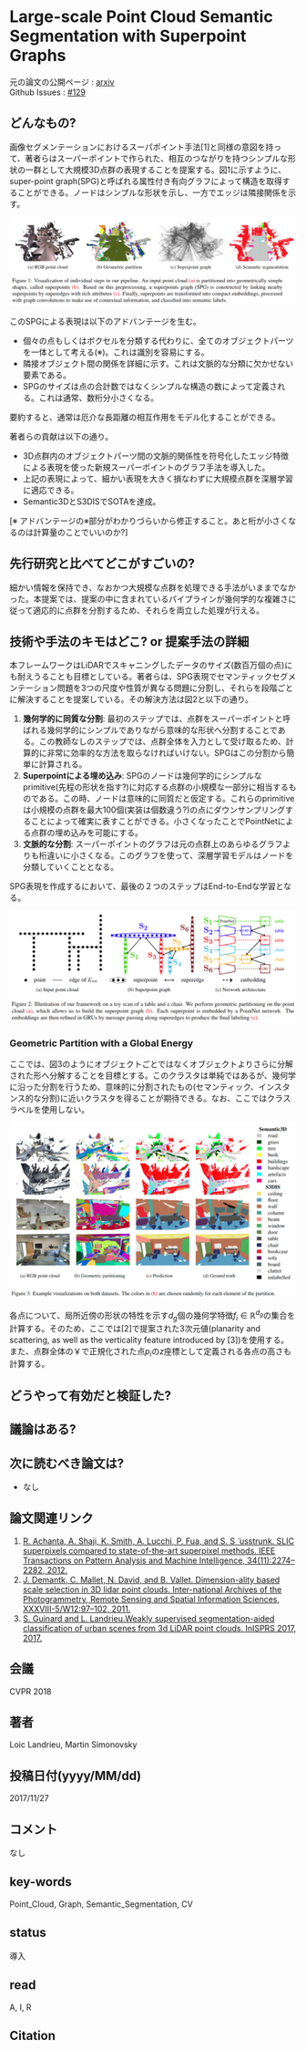 # Large-scale Point Cloud Semantic Segmentation with Superpoint Graphs

元の論文の公開ページ : [arxiv](https://arxiv.org/abs/1711.09869)  
Github Issues : [#129](https://github.com/Obarads/obarads.github.io/issues/129)

## どんなもの?
画像セグメンテーションにおけるスーパポイント手法[1]と同様の意図を持って、著者らはスーパーポイントで作られた、相互のつながりを持つシンプルな形状の一群として大規模3D点群の表現することを提案する。図1に示すように、super-point graph(SPG)と呼ばれる属性付き有向グラフによって構造を取得することができる。ノードはシンプルな形状を示し、一方でエッジは隣接関係を示す。

![fig1](img/LPCSSwSG/fig1.png)

このSPGによる表現は以下のアドバンテージを生む。

- 個々の点もしくはボクセルを分類する代わりに、全てのオブジェクトパーツを一体として考える(※)。これは識別を容易にする。
- 隣接オブジェクト間の関係を詳細に示す。これは文脈的な分類に欠かせない要素である。
- SPGのサイズは点の合計数ではなくシンプルな構造の数によって定義される。これは通常、数桁分小さくなる。

要約すると、通常は厄介な長距離の相互作用をモデル化することができる。

著者らの貢献は以下の通り。

- 3D点群内のオブジェクトパーツ間の文脈的関係性を符号化したエッジ特徴による表現を使った新規スーパーポイントのグラフ手法を導入した。
- 上記の表現によって、細かい表現を大きく損なわずに大規模点群を深層学習に適応できる。
- Semantic3DとS3DISでSOTAを達成。

[※ アドバンテージの※部分がわかりづらいから修正すること。あと桁が小さくなるのは計算量のことでいいのか?]

## 先行研究と比べてどこがすごいの?
細かい情報を保持でき、なおかつ大規模な点群を処理できる手法がいままでなかった。本提案では、提案の中に含まれているパイプラインが幾何学的な複雑さに従って適応的に点群を分割するため、それらを両立した処理が行える。

## 技術や手法のキモはどこ? or 提案手法の詳細
本フレームワークはLiDARでスキャニングしたデータのサイズ(数百万個の点)にも耐えうることも目標としている。著者らは、SPG表現でセマンティックセグメンテーション問題を3つの尺度や性質が異なる問題に分割し、それらを段階ごとに解決することを提案している。その解決方法は図2と以下の通り。

1. **幾何学的に同質な分割**: 最初のステップでは、点群をスーパーポイントと呼ばれる幾何学的にシンプルでありながら意味的な形状へ分割することである。この教師なしのステップでは、点群全体を入力として受け取るため、計算的に非常に効率的な方法を取らなければいけない。SPGはこの分割から簡単に計算される。
2. **Superpointによる埋め込み**: SPGのノードは幾何学的にシンプルなprimitive(先程の形状を指す?)に対応する点群の小規模な一部分に相当するものである。この時、ノードは意味的に同質だと仮定する。これらのprimitiveは小規模の点群を最大100個(実装は個数違う?)の点にダウンサンプリングすることによって確実に表すことができる。小さくなったことでPointNetによる点群の埋め込みを可能にする。
3. **文脈的な分割**: スーパーポイントのグラフは元の点群上のあらゆるグラフよりも桁違いに小さくなる。このグラフを使って、深層学習モデルはノードを分類していくこととなる。

SPG表現を作成するにおいて、最後の２つのステップはEnd-to-Endな学習となる。

![fig2](img/LPCSSwSG/fig2.png)

### Geometric Partition with a Global Energy
ここでは、図3のようにオブジェクトごとではなくオブジェクトよりさらに分解された形へ分解することを目標とする。このクラスタは単純ではあるが、幾何学に沿った分割を行うため、意味的に分割されたもの(セマンティック、インスタンス的な分割)に近いクラスタを得ることが期待できる。なお、ここではクラスラベルを使用しない。

![fig3](img/LPCSSwSG/fig3.png)

各点について、局所近傍の形状の特性を示す$d_ g$個の幾何学特徴$f_ i\in \mathbb{R}^{d_ g}$の集合を計算する。そのため、ここでは[2]で提案された3次元値(planarity and scattering, as well as the verticality feature introduced by [3])を使用する。また、点群全体の￥で正規化された点$p_ i$の$z$座標として定義される各点の高さも計算する。






## どうやって有効だと検証した?

## 議論はある?

## 次に読むべき論文は?
- なし

## 論文関連リンク
1. [R. Achanta, A. Shaji, K. Smith, A. Lucchi, P. Fua, and S. S ̈ usstrunk. SLIC superpixels compared to state-of-the-art superpixel methods. IEEE Transactions on Pattern Analysis and Machine Intelligence, 34(11):2274–2282, 2012.](https://ieeexplore.ieee.org/document/6205760)
2. [J. Demantk, C. Mallet, N. David, and B. Vallet. Dimension-ality based scale selection in 3D lidar point clouds. Inter-national Archives of the Photogrammetry, Remote Sensing and Spatial Information Sciences, XXXVIII-5/W12:97–102, 2011.](http://recherche.ign.fr/labos/matis/pdf/articles_conf/2011/laserscanning2011_demantke_final.pdf)
3. [S. Guinard and L. Landrieu.Weakly supervised segmentation-aided classification of urban scenes from 3d LiDAR point clouds. InISPRS 2017, 2017.](https://www.int-arch-photogramm-remote-sens-spatial-inf-sci.net/XLII-1-W1/151/2017/isprs-archives-XLII-1-W1-151-2017.pdf)

## 会議
CVPR 2018

## 著者
Loic Landrieu, Martin Simonovsky

## 投稿日付(yyyy/MM/dd)
2017/11/27

## コメント
なし

## key-words
Point_Cloud, Graph, Semantic_Segmentation, CV

## status
導入

## read
A, I, R

## Citation
